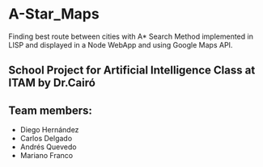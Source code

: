 # A-Star_Maps
Finding best route between cities with A* Search Method implemented in LISP and displayed in a Node WebApp and using Google Maps API.

## School Project for Artificial Intelligence Class at ITAM by Dr.Cairó

## Team members:
- Diego Hernández
- Carlos Delgado
- Andrés Quevedo
- Mariano Franco
